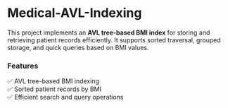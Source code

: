 # Medical-AVL-Indexing
This project implements an **AVL tree-based BMI index** for storing and retrieving patient records efficiently. It supports sorted traversal, grouped storage, and quick queries based on BMI values.  

### Features  
✅ AVL tree-based BMI indexing  
✅ Sorted patient records by BMI  
✅ Efficient search and query operations  

